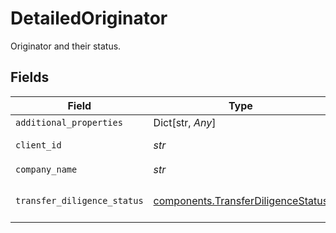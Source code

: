 # DetailedOriginator

Originator and their status.


## Fields

| Field                                                                                | Type                                                                                 | Required                                                                             | Description                                                                          |
| ------------------------------------------------------------------------------------ | ------------------------------------------------------------------------------------ | ------------------------------------------------------------------------------------ | ------------------------------------------------------------------------------------ |
| `additional_properties`                                                              | Dict[str, *Any*]                                                                     | :heavy_minus_sign:                                                                   | N/A                                                                                  |
| `client_id`                                                                          | *str*                                                                                | :heavy_check_mark:                                                                   | Originator’s client ID.                                                              |
| `company_name`                                                                       | *str*                                                                                | :heavy_check_mark:                                                                   | N/A                                                                                  |
| `transfer_diligence_status`                                                          | [components.TransferDiligenceStatus](../../models/shared/transferdiligencestatus.md) | :heavy_check_mark:                                                                   | Originator’s diligence status.                                                       |
